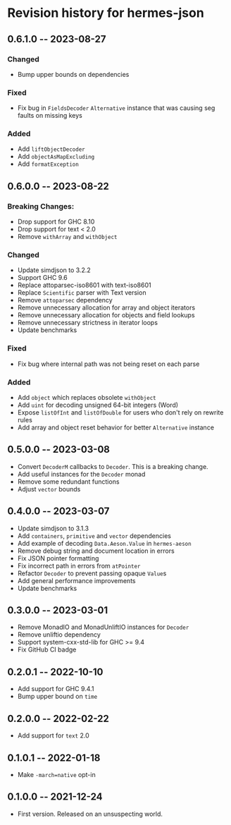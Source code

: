 # Revision history for hermes-json

## 0.6.1.0 -- 2023-08-27

### Changed
* Bump upper bounds on dependencies

### Fixed
* Fix bug in `FieldsDecoder` `Alternative` instance that was causing seg faults
  on missing keys

### Added
* Add `liftObjectDecoder`
* Add `objectAsMapExcluding`
* Add `formatException`

## 0.6.0.0 -- 2023-08-22

### Breaking Changes:
* Drop support for GHC 8.10
* Drop support for text < 2.0
* Remove `withArray` and `withObject`

### Changed
* Update simdjson to 3.2.2
* Support GHC 9.6
* Replace attoparsec-iso8601 with text-iso8601
* Replace `Scientific` parser with Text version
* Remove `attoparsec` dependency
* Remove unnecessary allocation for array and object iterators
* Remove unnecessary allocation for objects and field lookups
* Remove unnecessary strictness in iterator loops
* Update benchmarks

### Fixed
* Fix bug where internal path was not being reset on each parse

### Added
* Add `object` which replaces obsolete `withObject`
* Add `uint` for decoding unsigned 64-bit integers (Word)
* Expose `listOfInt` and `listOfDouble` for users who don't rely on rewrite rules
* Add array and object reset behavior for better `Alternative` instance

## 0.5.0.0 -- 2023-03-08

* Convert `DecoderM` callbacks to `Decoder`. This is a breaking change.
* Add useful instances for the `Decoder` monad
* Remove some redundant functions
* Adjust `vector` bounds

## 0.4.0.0 -- 2023-03-07

* Update simdjson to 3.1.3
* Add `containers`, `primitive` and `vector` dependencies
* Add example of decoding `Data.Aeson.Value` in `hermes-aeson`
* Remove debug string and document location in errors
* Fix JSON pointer formatting
* Fix incorrect path in errors from `atPointer`
* Refactor `Decoder` to prevent passing opaque `Value`s
* Add general performance improvements
* Update benchmarks

## 0.3.0.0 -- 2023-03-01

* Remove MonadIO and MonadUnliftIO instances for `Decoder`
* Remove unliftio dependency
* Support system-cxx-std-lib for GHC >= 9.4
* Fix GitHub CI badge

## 0.2.0.1 -- 2022-10-10

* Add support for GHC 9.4.1
* Bump upper bound on `time`

## 0.2.0.0 -- 2022-02-22

* Add support for `text` 2.0

## 0.1.0.1 -- 2022-01-18

* Make `-march=native` opt-in

## 0.1.0.0 -- 2021-12-24

* First version. Released on an unsuspecting world.
